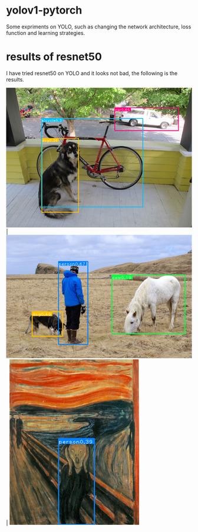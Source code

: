 # yolov1-pytorch
Some expriments on YOLO, such as changing the network architecture, loss function and learning strategies. 
# results of resnet50
I have tried resnet50 on YOLO and it looks not bad, the following is the results.  

![](det/bbox_dog.png) | ![](det/bbox_person.png) | ![](det/bbox_scream.png)

